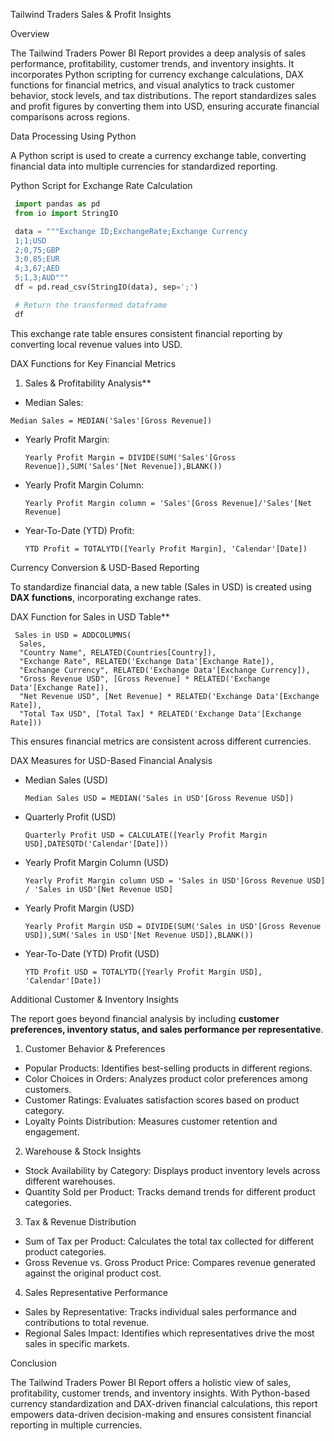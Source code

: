 Tailwind Traders Sales & Profit Insights

Overview

The Tailwind Traders Power BI Report provides a deep analysis of sales performance, profitability, customer trends, and inventory insights. It incorporates Python scripting for currency exchange calculations, DAX functions for financial metrics, and visual analytics to track customer behavior, stock levels, and tax distributions. The report standardizes sales and profit figures by converting them into USD, ensuring accurate financial comparisons across regions.


Data Processing Using Python

A Python script is used to create a currency exchange table, converting financial data into multiple currencies for standardized reporting.  

Python Script for Exchange Rate Calculation
 ```python
  import pandas as pd 
  from io import StringIO

  data = """Exchange ID;ExchangeRate;Exchange Currency
  1;1;USD
  2;0,75;GBP
  3;0,85;EUR
  4;3,67;AED
  5;1,3;AUD"""
  df = pd.read_csv(StringIO(data), sep=';')

  # Return the transformed dataframe
  df   
```
This exchange rate table ensures consistent financial reporting by converting local revenue values into USD.


DAX Functions for Key Financial Metrics  

1. Sales & Profitability Analysis**  
 - Median Sales:
  ```DAX
  Median Sales = MEDIAN('Sales'[Gross Revenue])
  ```
- Yearly Profit Margin:
  ```DAX
  Yearly Profit Margin = DIVIDE(SUM('Sales'[Gross Revenue]),SUM('Sales'[Net Revenue]),BLANK())
  ```
- Yearly Profit Margin Column:
  ```DAX
  Yearly Profit Margin column = 'Sales'[Gross Revenue]/'Sales'[Net Revenue]
  ```
- Year-To-Date (YTD) Profit:
  ```DAX
  YTD Profit = TOTALYTD([Yearly Profit Margin], 'Calendar'[Date])
  ```


Currency Conversion & USD-Based Reporting

To standardize financial data, a new table (Sales in USD) is created using **DAX functions**, incorporating exchange rates.

 DAX Function for Sales in USD Table**  
  ```DAX
   Sales in USD = ADDCOLUMNS(
    Sales, 
    "Country Name", RELATED(Countries[Country]), 
    "Exchange Rate", RELATED('Exchange Data'[Exchange Rate]), 
    "Exchange Currency", RELATED('Exchange Data'[Exchange Currency]), 
    "Gross Revenue USD", [Gross Revenue] * RELATED('Exchange Data'[Exchange Rate]), 
    "Net Revenue USD", [Net Revenue] * RELATED('Exchange Data'[Exchange Rate]), 
    "Total Tax USD", [Total Tax] * RELATED('Exchange Data'[Exchange Rate]))

```
This ensures financial metrics are consistent across different currencies.


DAX Measures for USD-Based Financial Analysis

- Median Sales (USD)
  ```DAX
  Median Sales USD = MEDIAN('Sales in USD'[Gross Revenue USD])
  ```
- Quarterly Profit (USD)
  ```DAX
  Quarterly Profit USD = CALCULATE([Yearly Profit Margin USD],DATESQTD('Calendar'[Date]))
  ```
- Yearly Profit Margin Column (USD)
  ```DAX
  Yearly Profit Margin column USD = 'Sales in USD'[Gross Revenue USD] / 'Sales in USD'[Net Revenue USD]
  ```
- Yearly Profit Margin (USD)
  ```DAX
  Yearly Profit Margin USD = DIVIDE(SUM('Sales in USD'[Gross Revenue USD]),SUM('Sales in USD'[Net Revenue USD]),BLANK())
  ```
- Year-To-Date (YTD) Profit (USD)  
  ```DAX
  YTD Profit USD = TOTALYTD([Yearly Profit Margin USD], 'Calendar'[Date]) 
  ```

Additional Customer & Inventory Insights

The report goes beyond financial analysis by including **customer preferences, inventory status, and sales performance per representative**.

1. Customer Behavior & Preferences
 - Popular Products: Identifies best-selling products in different regions.  
 - Color Choices in Orders: Analyzes product color preferences among customers.  
 - Customer Ratings: Evaluates satisfaction scores based on product category.  
 - Loyalty Points Distribution: Measures customer retention and engagement.

2. Warehouse & Stock Insights
 - Stock Availability by Category: Displays product inventory levels across different warehouses.  
 - Quantity Sold per Product: Tracks demand trends for different product categories.

3. Tax & Revenue Distribution
 - Sum of Tax per Product: Calculates the total tax collected for different product categories.  
 - Gross Revenue vs. Gross Product Price: Compares revenue generated against the original product cost.

4. Sales Representative Performance
 - Sales by Representative: Tracks individual sales performance and contributions to total revenue.
 - Regional Sales Impact: Identifies which representatives drive the most sales in specific markets.

Conclusion

The Tailwind Traders Power BI Report offers a holistic view of sales, profitability, customer trends, and inventory insights. With Python-based currency standardization and DAX-driven financial calculations, this report empowers data-driven decision-making and ensures consistent financial reporting in multiple currencies.
